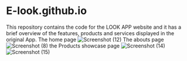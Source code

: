 # E-look.github.io
This repository contains the code for the LOOK APP website and it has a brief overview of the features, products and services displayed in the original App.
The home page
![Screenshot (12)](https://user-images.githubusercontent.com/97807374/162833091-0914250a-db7e-4758-a1bb-a5dfe737f70c.png)
The abouts page
![Screenshot (8)](https://user-images.githubusercontent.com/97807374/162833239-44ff8eb5-7358-4b6e-a47d-ee2faabd7889.png)
the Products showcase page
![Screenshot (14)](https://user-images.githubusercontent.com/97807374/162833318-06e3dbe9-dd2f-4d8a-9cba-82ba9a8ca995.png)
![Screenshot (15)](https://user-images.githubusercontent.com/97807374/162833426-d6633a29-563a-4823-900d-4de23a1c9a60.png)
